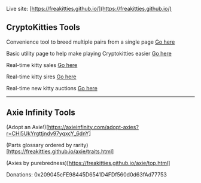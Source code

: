 

Live site: [https://freakitties.github.io/](https://freakitties.github.io/)


## CryptoKitties Tools

Convenience tool to breed multiple pairs from a single page [Go here](/breeding.html)

Basic utility page to help make playing Cryptokitties easier [Go here](/w3.html)

Real-time kitty sales [Go here](/auctions/auctions.html)

Real-time kitty sires [Go here](/sires/sires.html)

Real-time new kitty auctions [Go here](/newauctions/newauctions.html)


---

## Axie Infinity Tools

(Adopt an Axie!)[https://axieinfinity.com/adopt-axies?r=CHl5UkYrgttjndv97yqxcY_6dnY]

(Parts glossary ordered by rarity)[https://freakitties.github.io/axie/traits.html]

(Axies by purebredness)[https://freakitties.github.io/axie/top.html]


Donations: 0x209045cFE98445D6541D4FDf560d0d63fAd77753
